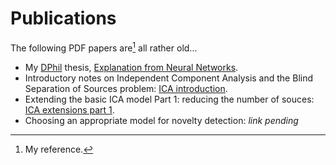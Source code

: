 # Publications

The following PDF papers are[^1] all rather old...

* My [DPhil](https://uni-of-oxford.custhelp.com/app/answers/detail/a_id/185/~/what-is-a-dphil) thesis, [Explanation from Neural Networks](thesis.pdf).
* Introductory notes on Independent Component Analysis and the Blind Separation of Sources problem: [ICA introduction](ica_introduction.pdf).
* Extending the basic ICA model Part 1: reducing the number of souces: [ICA extensions part 1](ica_extensions_pt1.pdf).
* Choosing an appropriate model for novelty detection: *link pending*

[^1]: My reference.
